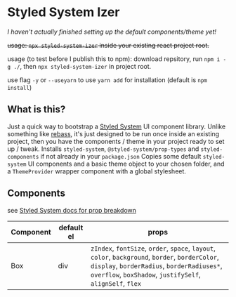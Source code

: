 # Styled System Izer

*I haven't actually finished setting up the default components/theme yet!*

~~usage: `npx styled-system-izer` inside your existing react project root.~~

usage (to test before I publish this to npm): download repsitory, run `npm i -g ./`, then `npx styled-system-izer` in project root.

use flag `-y` or `--useyarn` to use `yarn add` for installation (default is `npm install`)

## What is this?
Just a quick way to bootstrap a [Styled System](https://github.com/styled-system/styled-system) UI component library.
Unlike something like [rebass](https://github.com/rebassjs/rebass), it's just designed to be run once inside an existing project, then you have the components / theme in your project ready to set up / tweak.
Installs `styled-system`, `@styled-system/prop-types` and `styled-components` if not already in your `package.json`
Copies some default `styled-system` UI components and a basic theme object to your chosen folder, and a `ThemeProvider` wrapper component with a global stylesheet.


## Components
see [Styled System docs for prop breakdown](https://styled-system.com/table)

|Component|default el|props|
|---------|----------|-----|
|Box      |div       | `zIndex`, `fontSize`, `order`, `space`, `layout`, `color`, `background`, `border`, `borderColor`, `display`, `borderRadius`, `borderRadiuses*`, `overflow`, `boxShadow`, `justifySelf`, `alignSelf`, `flex`|